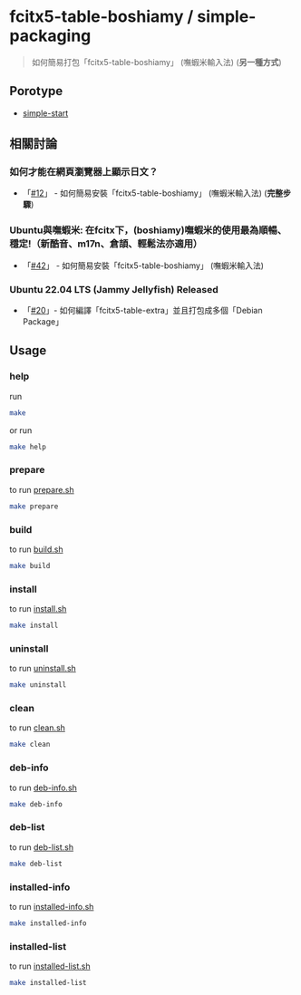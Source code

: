 

# fcitx5-table-boshiamy / simple-packaging

> 如何簡易打包「fcitx5-table-boshiamy」 (嘸蝦米輸入法) (**另一種方式**)


## Porotype

* [simple-start](https://github.com/samwhelp/demo-forum-case/tree/main/demo/fcitx5-table-extra-each/fcitx5-table-boshiamy/simple-start)


## 相關討論


### 如何才能在網頁瀏覽器上顯示日文？

* 「[#12](https://www.ubuntu-tw.org/modules/newbb/viewtopic.php?post_id=364600#forumpost364600)」 - 如何簡易安裝「fcitx5-table-boshiamy」 (嘸蝦米輸入法) (**完整步驟**)


### Ubuntu與嘸蝦米: 在fcitx下，(boshiamy)嘸蝦米的使用最為順暢、穩定!（新酷音、m17n、倉頡、輕鬆法亦適用）

* 「[#42](https://www.ubuntu-tw.org/modules/newbb/viewtopic.php?post_id=364428#forumpost364428)」 - 如何簡易安裝「fcitx5-table-boshiamy」 (嘸蝦米輸入法)


### Ubuntu 22.04 LTS (Jammy Jellyfish) Released

* 「[#20](https://www.ubuntu-tw.org/modules/newbb/viewtopic.php?post_id=363750#forumpost363750)」- 如何編譯「fcitx5-table-extra」並且打包成多個「Debian Package」


## Usage


### help

run

``` sh
make
```

or run

``` sh
make help
```


### prepare

to run [prepare.sh](prepare.sh)

``` sh
make prepare
```


### build

to run [build.sh](build.sh)

``` sh
make build
```


### install

to run [install.sh](install.sh)

``` sh
make install
```


### uninstall

to run [uninstall.sh](uninstall.sh)

``` sh
make uninstall
```


### clean

to run [clean.sh](clean.sh)

``` sh
make clean
```


### deb-info

to run [deb-info.sh](deb-info.sh)

``` sh
make deb-info
```


### deb-list

to run [deb-list.sh](deb-list.sh)

``` sh
make deb-list
```


### installed-info

to run [installed-info.sh](installed-info.sh)

``` sh
make installed-info
```


### installed-list

to run [installed-list.sh](installed-list.sh)

``` sh
make installed-list
```
